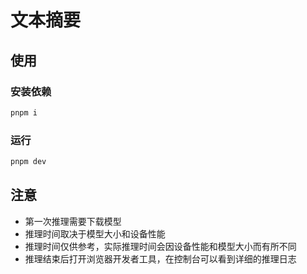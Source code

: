 # 文本摘要

## 使用

### 安装依赖

```bash
pnpm i
```

### 运行

```bash
pnpm dev
```

## 注意

- 第一次推理需要下载模型
- 推理时间取决于模型大小和设备性能
- 推理时间仅供参考，实际推理时间会因设备性能和模型大小而有所不同
- 推理结束后打开浏览器开发者工具，在控制台可以看到详细的推理日志
